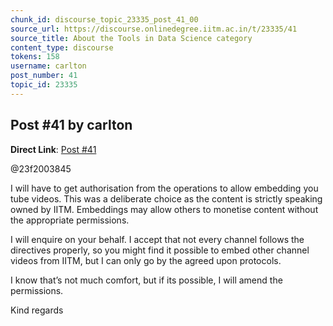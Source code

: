 ```yaml
---
chunk_id: discourse_topic_23335_post_41_00
source_url: https://discourse.onlinedegree.iitm.ac.in/t/23335/41
source_title: About the Tools in Data Science category
content_type: discourse
tokens: 158
username: carlton
post_number: 41
topic_id: 23335
---
```


## Post #41 by carlton

**Direct Link**: [Post #41](https://discourse.onlinedegree.iitm.ac.in/t/23335/41)

@23f2003845

I will have to get authorisation from the operations to allow embedding you tube videos. This was a deliberate choice as the content is strictly speaking owned by IITM. Embeddings may allow others to monetise content without the appropriate permissions.

I will enquire on your behalf. I accept that not every channel follows the directives properly, so you might find it possible to embed other channel videos from IITM, but I can only go by the agreed upon protocols.

I know that’s not much comfort, but if its possible, I will amend the permissions.

Kind regards
